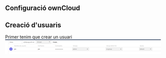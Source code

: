 ## Configuració ownCloud

## Creació d'usuaris

Primer tenim que crear un usuari
<img src="Captura desde 2024-11-08 14-00-27.png">
